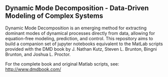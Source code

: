 ## Dynamic Mode Decomposition - Data-Driven Modeling of Complex Systems

Dynamic Mode Decomposition is an emerging method for extracting dominant modes of dynamical processes directly from data, allowing for equation-free modeling, prediction, and control. This repository aims to build a companion set of jupyter notebooks equivalent to the MatLab scripts provided with the DMD book by J. Nathan Kutz, Steven L. Brunton, Bingni Brunton, and Joshua L. Proctor.

For the complete book and original Matlab scripts, see: http://www.dmdbook.com/
